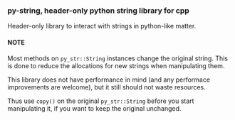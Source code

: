 ### py-string, header-only python string library for cpp

Header-only library to interact with strings in python-like
matter.

#### NOTE
Most methods on `py_str::String` instances change the original string.
This is done to reduce the allocations for new strings when
manipulating them. 

This library does not have performance
in mind (and any performace improvements are welcome),
but it still should not waste resources. 

Thus use `copy()` on the original `py_str::String` before you start 
manipulating it, if you want to keep the original unchanged.
